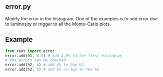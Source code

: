 ## error.py

Modify the error in the histogram. One of the examples is to add error due
to luminosity or trigger to all the Monte-Carlo plots.

## Example

```python
from root import error
error.add(h1, 4.5) # add 4.5% to the first histogram
# the errors can be chained
error.add(h2, 4) # add 4% to the h2
error.add(h2, 5) # add 5% on top to the h2
```
